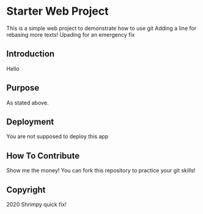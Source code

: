 # Starter Web Project

This is a simple web project to demonstrate how to use git
Adding a line for rebasing more texts!
Upading for an emergency fix

## Introduction

Hello

## Purpose

As stated above.

## Deployment

You are not supposed to deploy this app

## How To Contribute

Show me the money!
You can fork this repository to practice your git skills!

## Copyright

2020 Shrimpy quick fix!
